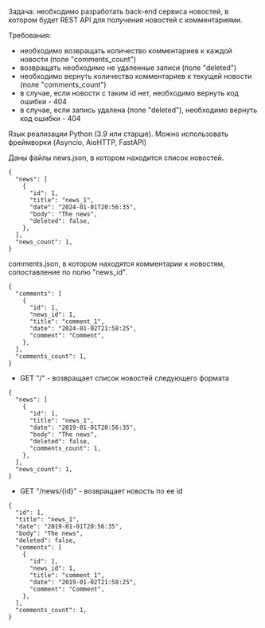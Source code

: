 Задача: необходимо разработать back-end сервиса новостей, в котором будет REST API  для получения новостей с комментариями.

Требования:
- необходимо возвращать количество комментариев к каждой новости (поле "comments_count")
- возвращать необходимо не удаленные записи (поле "deleted")
- необходимо вернуть количество комментариев к текущей новости (поле "comments_count")
- в случае, если новости с таким id нет, необходимо вернуть код ошибки - 404
- в случае, если запись удалена (поле "deleted"), необходимо вернуть код ошибки - 404

Язык реализации Python (3.9 или старше).
Можно использовать фреймворки (Asyncio, AioHTTP, FastAPI)

Даны файлы news.json, в котором находится список новостей.

```
{
  "news": [
    {
      "id": 1,
      "title": "news_1",
      "date": "2024-01-01T20:56:35",
      "body": "The news",
      "deleted": false,
    },
  ],
  "news_count": 1,
}
```

comments.json, в котором находятся комментарии к новостям, сопоставление по полю "news_id".
```
{
  "comments": [
    {
      "id": 1,
      "news_id": 1,
      "title": "comment_1",
      "date": "2024-01-02T21:58:25",
      "comment": "Comment",
    },
  ],
  "comments_count": 1,
}
```

- GET "/" - возвращает список новостей следующего формата
```
{
  "news": [
    {
      "id": 1,
      "title": "news_1",
      "date": "2019-01-01T20:56:35",
      "body": "The news",
      "deleted": false,
      "comments_count": 1,
    },
  ],
  "news_count": 1,
}
```

- GET "/news/{id}" - возвращает новость по ее id
```
{
  "id": 1,
  "title": "news_1",
  "date": "2019-01-01T20:56:35",
  "body": "The news",
  "deleted": false,
  "comments": [
    {
      "id": 1,
      "news_id": 1,
      "title": "comment_1",
      "date": "2019-01-02T21:58:25",
      "comment": "Comment",
    },
  ],
  "comments_count": 1,
}
```
